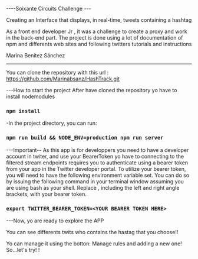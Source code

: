 
----Soixante Circuits Challenge ---

Creating an Interface that displays, in real-time, tweets containing a hashtag

As a front end developer Jr , it was a challenge to create a proxy and work in the back-end part.
The project is done using a lot of documentation of npm and differents web sites and following twitters tutorials and instructions





Marina Benítez Sánchez


--------------------------------


You can clone the repository  with this url :
https://github.com/Marinabsanz/HashTrack.git



---How to start the project
 After have cloned the repository yo have to install nodemodules

 ### `npm install`

-In the project directory, you can run:

<!-- 
### `npm start` -->

###  `npm run build && NODE_ENV=production npm run server`


---Important--
As this app is for developpers you need to have a developer account in twiter, and use your BearerToken
 yo have to connecting to the filtered stream endpoints requires you to authenticate using a bearer token from your app in the Twitter developer portal. To utilize your bearer token, you will need to have the following environment variable set. You can do so by issuing the following command in your terminal window assuming you are using bash as your shell. Replace <YOUR BEARER TOKEN HERE>, including the left and right angle brackets, with your bearer token.


### `export TWITTER_BEARER_TOKEN=<YOUR BEARER TOKEN HERE>`


---Now, yo are ready to explore the APP


You can see differents twits who contains the hastag that you choose!! 
 
Yo can manage it using the botton: Manage rules and adding a new one!
 So...let's try!
!
